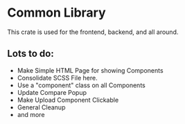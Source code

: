 # Common Library

This crate is used for the frontend, backend, and all around.

## Lots to do:
 - Make Simple HTML Page for showing Components
 - Consolidate SCSS File here.
 - Use a "component" class on all Components
 - Update Compare Popup
 - Make Upload Component Clickable
 - General Cleanup
 - and more